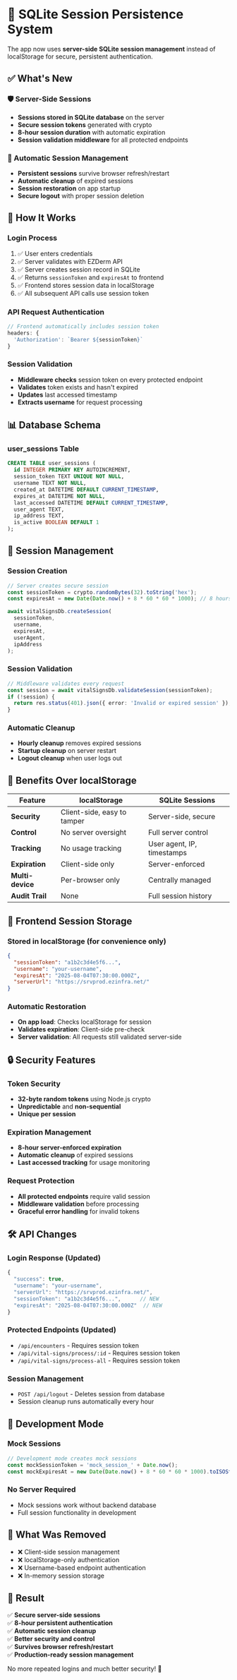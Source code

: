 # 🔐 SQLite Session Persistence System

The app now uses **server-side SQLite session management** instead of localStorage for secure, persistent authentication.

## ✅ **What's New**

### **🛡️ Server-Side Sessions**
- **Sessions stored in SQLite database** on the server
- **Secure session tokens** generated with crypto
- **8-hour session duration** with automatic expiration
- **Session validation middleware** for all protected endpoints

### **🔄 Automatic Session Management**
- **Persistent sessions** survive browser refresh/restart
- **Automatic cleanup** of expired sessions
- **Session restoration** on app startup
- **Secure logout** with proper session deletion

## 🚀 **How It Works**

### **Login Process**
1. ✅ User enters credentials
2. ✅ Server validates with EZDerm API
3. ✅ Server creates session record in SQLite
4. ✅ Returns `sessionToken` and `expiresAt` to frontend
5. ✅ Frontend stores session data in localStorage
6. ✅ All subsequent API calls use session token

### **API Request Authentication**
```typescript
// Frontend automatically includes session token
headers: {
  'Authorization': `Bearer ${sessionToken}`
}
```

### **Session Validation**
- **Middleware checks** session token on every protected endpoint
- **Validates** token exists and hasn't expired
- **Updates** last accessed timestamp
- **Extracts username** for request processing

## 📊 **Database Schema**

### **user_sessions Table**
```sql
CREATE TABLE user_sessions (
  id INTEGER PRIMARY KEY AUTOINCREMENT,
  session_token TEXT UNIQUE NOT NULL,
  username TEXT NOT NULL,
  created_at DATETIME DEFAULT CURRENT_TIMESTAMP,
  expires_at DATETIME NOT NULL,
  last_accessed DATETIME DEFAULT CURRENT_TIMESTAMP,
  user_agent TEXT,
  ip_address TEXT,
  is_active BOOLEAN DEFAULT 1
);
```

## 🔧 **Session Management**

### **Session Creation**
```typescript
// Server creates secure session
const sessionToken = crypto.randomBytes(32).toString('hex');
const expiresAt = new Date(Date.now() + 8 * 60 * 60 * 1000); // 8 hours

await vitalSignsDb.createSession(
  sessionToken, 
  username, 
  expiresAt, 
  userAgent, 
  ipAddress
);
```

### **Session Validation**
```typescript
// Middleware validates every request
const session = await vitalSignsDb.validateSession(sessionToken);
if (!session) {
  return res.status(401).json({ error: 'Invalid or expired session' });
}
```

### **Automatic Cleanup**
- **Hourly cleanup** removes expired sessions
- **Startup cleanup** on server restart
- **Logout cleanup** when user logs out

## 🎯 **Benefits Over localStorage**

| Feature | localStorage | SQLite Sessions |
|---------|-------------|-----------------|
| **Security** | Client-side, easy to tamper | Server-side, secure |
| **Control** | No server oversight | Full server control |
| **Tracking** | No usage tracking | User agent, IP, timestamps |
| **Expiration** | Client-side only | Server-enforced |
| **Multi-device** | Per-browser only | Centrally managed |
| **Audit Trail** | None | Full session history |

## 📱 **Frontend Session Storage**

### **Stored in localStorage** (for convenience only)
```json
{
  "sessionToken": "a1b2c3d4e5f6...",
  "username": "your-username",
  "expiresAt": "2025-08-04T07:30:00.000Z",
  "serverUrl": "https://srvprod.ezinfra.net/"
}
```

### **Automatic Restoration**
- **On app load**: Checks localStorage for session
- **Validates expiration**: Client-side pre-check
- **Server validation**: All requests still validated server-side

## 🔒 **Security Features**

### **Token Security**
- **32-byte random tokens** using Node.js crypto
- **Unpredictable** and **non-sequential**
- **Unique per session**

### **Expiration Management**
- **8-hour server-enforced expiration**
- **Automatic cleanup** of expired sessions
- **Last accessed tracking** for usage monitoring

### **Request Protection**
- **All protected endpoints** require valid session
- **Middleware validation** before processing
- **Graceful error handling** for invalid tokens

## 🛠️ **API Changes**

### **Login Response** (Updated)
```typescript
{
  "success": true,
  "username": "your-username",
  "serverUrl": "https://srvprod.ezinfra.net/",
  "sessionToken": "a1b2c3d4e5f6...",      // NEW
  "expiresAt": "2025-08-04T07:30:00.000Z"  // NEW
}
```

### **Protected Endpoints** (Updated)
- `/api/encounters` - Requires session token
- `/api/vital-signs/process/:id` - Requires session token  
- `/api/vital-signs/process-all` - Requires session token

### **Session Management**
- `POST /api/logout` - Deletes session from database
- Session cleanup runs automatically every hour

## 🐛 **Development Mode**

### **Mock Sessions**
```typescript
// Development mode creates mock sessions
const mockSessionToken = 'mock_session_' + Date.now();
const mockExpiresAt = new Date(Date.now() + 8 * 60 * 60 * 1000).toISOString();
```

### **No Server Required**
- Mock sessions work without backend database
- Full session functionality in development

## 🚫 **What Was Removed**

- ❌ Client-side session management
- ❌ localStorage-only authentication  
- ❌ Username-based endpoint authentication
- ❌ In-memory session storage

## 🎉 **Result**

✅ **Secure server-side sessions**  
✅ **8-hour persistent authentication**  
✅ **Automatic session cleanup**  
✅ **Better security and control**  
✅ **Survives browser refresh/restart**  
✅ **Production-ready session management**

No more repeated logins and much better security! 🔐 